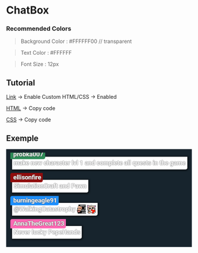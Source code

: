 # ChatBox

### Recommended Colors

> Background Color : #FFFFFF00 // transparent

> Text Color : #FFFFFF

> Font Size : 12px

## Tutorial

[Link](https://streamlabs.com/dashboard#/chatbox) -> Enable Custom HTML/CSS -> Enabled

[HTML](https://raw.githubusercontent.com/osflash/Streamlabs/98ea6f352763197b1b76c36329320ac092566b7d/chatbox/index.html) -> Copy code

[CSS](https://raw.githubusercontent.com/osflash/Streamlabs/98ea6f352763197b1b76c36329320ac092566b7d/chatbox/styles.css) -> Copy code

## Exemple
[![](https://github.com/osflash/Streamlabs/raw/master/chatbox/img/exemple.png)](https://streamlabs.com/dashboard#/chatbox)
